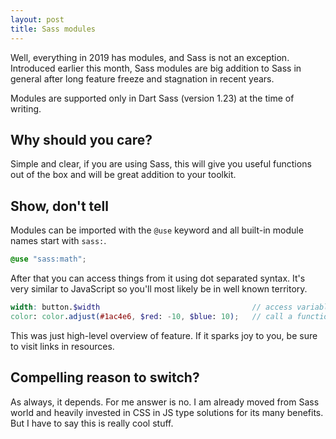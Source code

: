 ```yaml
---
layout: post
title: Sass modules
---
```


Well, everything in 2019 has modules, and Sass is not an exception. Introduced earlier this month, Sass modules are big addition to Sass in general after long feature freeze and stagnation in recent years.

Modules are supported only in Dart Sass (version 1.23) at the time of writing.

## Why should you care?

Simple and clear, if you are using Sass, this will give you useful functions out of the box and will be great addition to your toolkit.

## Show, don't tell

Modules can be imported with the `@use` keyword and all built-in module names start with `sass:`.

```scss
@use "sass:math";
```

After that you can access things from it using dot separated syntax. It's very similar to JavaScript so you'll most likely be in well known territory.

```scss
width: button.$width                                  // access variable
color: color.adjust(#1ac4e6, $red: -10, $blue: 10);   // call a function
```

This was just high-level overview of feature. If it sparks joy to you, be sure to visit links in resources.

## Compelling reason to switch?

As always, it depends. For me answer is no. I am already moved from Sass world and heavily invested in CSS in JS type solutions for its many benefits. But I have to say this is really cool stuff.

<!-- resources:
  - name: Much more in-depth article on CSS-Tricks
    url: https://css-tricks.com/introducing-sass-modules/
  - name: Sass modules docs
    url: https://sass-lang.com/documentation/modules -->
